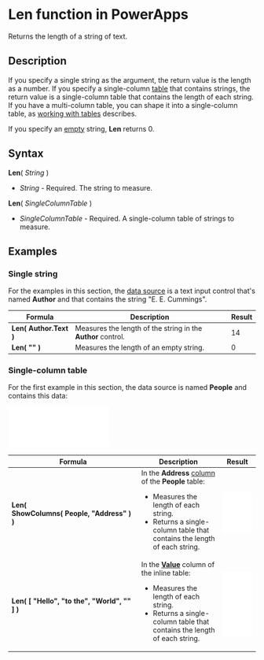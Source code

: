 <properties
	pageTitle="Len function | Microsoft PowerApps"
	description="Reference information, including syntax and examples, for the Len function in PowerApps"
	services=""
	suite="powerapps"
	documentationCenter="na"
	authors="gregli-msft"
	manager="anneta"
	editor=""
	tags=""/>

<tags
   ms.service="powerapps"
   ms.devlang="na"
   ms.topic="article"
   ms.tgt_pltfrm="na"
   ms.workload="na"
   ms.date="11/07/2015"
   ms.author="gregli"/>

# Len function in PowerApps #

Returns the length of a string of text.

## Description ##

If you specify a single string as the argument, the return value is the length as a number.  If you specify a single-column [table](../working-with-tables.md) that contains strings, the return value is a single-column table that contains the length of each string. If you have a multi-column table, you can shape it into a single-column table, as [working with tables](../working-with-tables.md) describes.

If you specify an [empty](function-isblank-isempty.md) string, **Len** returns 0.

## Syntax ##

**Len**( *String* )

- *String* - Required. The string to measure.

**Len**( *SingleColumnTable* )

- *SingleColumnTable* - Required. A single-column table of strings to measure.

## Examples ##

### Single string ###
For the examples in this section, the [data source](../working-with-data-sources.md) is a text input control that's named **Author** and that contains the string "E. E. Cummings".

| Formula | Description | Result |
|---------|-------------|--------|
| **Len( Author.Text )** | Measures the length of the string in the **Author** control. | 14 |
| **Len( "" )** | Measures the length of an empty string. | 0 |

### Single-column table
For the first example in this section, the data source is named **People** and contains this data:

![](media/function-len/people-table.png)

| Formula | Description | Result |
|---------|-------------|--------|
| **Len( ShowColumns(&nbsp;People,&nbsp;"Address"&nbsp;) )** |  In the **Address** [column](../working-with-tables.md#columns) of the **People** table:<br><ul><li>Measures the length of each string.</li><li>Returns a single-column table that contains the length of each string.</li> | <style> img { max-width: none } </style> ![](media/function-len/people-table-len.png) |
| **Len( [ "Hello", "to the", "World", "" ] )** |  In the **[Value](function-value.md)** column of the inline table:<br><ul><li>Measures the length of each string.</li><li>Returns a single-column table that contains the length of each string.</li> | ![](media/function-len/people-table-len-inline.png) |
